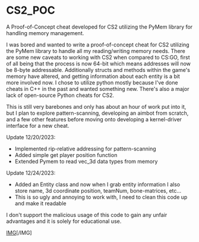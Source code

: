 # CS2_POC
A Proof-of-Concept cheat developed for CS2 utilizing the PyMem library for handling memory management. 

I was bored and wanted to write a proof-of-concept cheat for CS2 utilizing the PyMem library to handle all my reading/writing memory needs. There are some new caveats 
to working with CS2 when compared to CS:GO, first of all being that the process is now 64-bit which means addresses will now be 8-byte addressable. Additionally structs and methods within the game's memory have altered, and getting information about each entity is a bit more involved now. I chose to utilize python mostly because I've done cheats in C++ in the past and wanted something new. There's also a major lack of open-source Python cheats for CS2.

This is still very barebones and only has about an hour of work put into it, but I plan to explore pattern-scanning, developing an aimbot from scratch, and a few other features before moving onto developing a kernel-driver interface for a new cheat.

Update 12/20/2023:
* Implemented rip-relative addressing for pattern-scanning
* Added simple get player position function
* Extended Pymem to read vec_3d data types from memory

Update 12/24/2023:
* Added an Entity class and now when I grab entity information I also store name, 3d coordinate position, teamNum, bone-matrices, etc...
* This is so ugly and annoying to work with, I need to clean this code up and make it readable


I don't support the malicious usage of this code to gain any unfair advantages and it is solely for educational use.

[IMG](ex.png)[/IMG]
